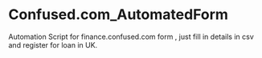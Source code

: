 # Confused.com_AutomatedForm
Automation Script for finance.confused.com form , just fill in details in csv and register for loan in UK.
